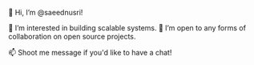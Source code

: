 👋 Hi, I’m @saeednusri! 

👀 I’m interested in building scalable systems. 💞️ I’m open to any forms of collaboration on open source projects.  

📫 Shoot me message if you'd like to have a chat!
